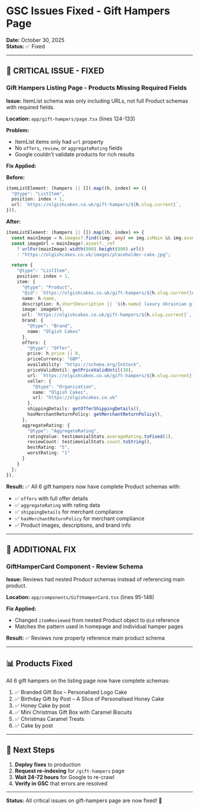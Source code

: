 # GSC Issues Fixed - Gift Hampers Page
**Date:** October 30, 2025  
**Status:** ✅ Fixed

---

## 🔴 CRITICAL ISSUE - FIXED

### Gift Hampers Listing Page - Products Missing Required Fields

**Issue:** ItemList schema was only including URLs, not full Product schemas with required fields.

**Location:** `app/gift-hampers/page.tsx` (lines 124-133)

**Problem:**
- ItemList items only had `url` property
- No `offers`, `review`, or `aggregateRating` fields
- Google couldn't validate products for rich results

**Fix Applied:**

**Before:**
```typescript
itemListElement: (hampers || []).map((h, index) => ({
  "@type": "ListItem",
  position: index + 1,
  url: `https://olgishcakes.co.uk/gift-hampers/${h.slug.current}`,
})),
```

**After:**
```typescript
itemListElement: (hampers || []).map((h, index) => {
  const mainImage = h.images?.find((img: any) => img.isMain && img.asset?._ref) || h.images?.[0];
  const imageUrl = mainImage?.asset?._ref
    ? urlFor(mainImage).width(800).height(800).url()
    : "https://olgishcakes.co.uk/images/placeholder-cake.jpg";

  return {
    "@type": "ListItem",
    position: index + 1,
    item: {
      "@type": "Product",
      "@id": `https://olgishcakes.co.uk/gift-hampers/${h.slug.current}#product`,
      name: h.name,
      description: h.shortDescription || `${h.name} luxury Ukrainian gift hamper`,
      image: imageUrl,
      url: `https://olgishcakes.co.uk/gift-hampers/${h.slug.current}`,
      brand: {
        "@type": "Brand",
        name: "Olgish Cakes"
      },
      offers: {
        "@type": "Offer",
        price: h.price || 0,
        priceCurrency: "GBP",
        availability: "https://schema.org/InStock",
        priceValidUntil: getPriceValidUntil(30),
        url: `https://olgishcakes.co.uk/gift-hampers/${h.slug.current}`,
        seller: {
          "@type": "Organization",
          name: "Olgish Cakes",
          url: "https://olgishcakes.co.uk"
        },
        shippingDetails: getOfferShippingDetails(),
        hasMerchantReturnPolicy: getMerchantReturnPolicy(),
      },
      aggregateRating: {
        "@type": "AggregateRating",
        ratingValue: testimonialStats.averageRating.toFixed(1),
        reviewCount: testimonialStats.count.toString(),
        bestRating: "5",
        worstRating: "1"
      }
    }
  };
}),
```

**Result:** ✅ All 6 gift hampers now have complete Product schemas with:
- ✅ `offers` with full offer details
- ✅ `aggregateRating` with rating data
- ✅ `shippingDetails` for merchant compliance
- ✅ `hasMerchantReturnPolicy` for merchant compliance
- ✅ Product images, descriptions, and brand info

---

## 🔧 ADDITIONAL FIX

### GiftHamperCard Component - Review Schema

**Issue:** Reviews had nested Product schemas instead of referencing main product.

**Location:** `app/components/GiftHamperCard.tsx` (lines 95-148)

**Fix Applied:**
- Changed `itemReviewed` from nested Product object to `@id` reference
- Matches the pattern used in homepage and individual hamper pages

**Result:** ✅ Reviews now properly reference main product schema

---

## 📊 Products Fixed

All 6 gift hampers on the listing page now have complete schemas:

1. ✅ Branded Gift Box – Personalised Logo Cake
2. ✅ Birthday Gift by Post – A Slice of Personalised Honey Cake
3. ✅ Honey Cake by post
4. ✅ Mini Christmas Gift Box with Caramel Biscuits
5. ✅ Christmas Caramel Treats
6. ✅ Cake by post

---

## 🎯 Next Steps

1. **Deploy fixes** to production
2. **Request re-indexing** for `/gift-hampers` page
3. **Wait 24-72 hours** for Google to re-crawl
4. **Verify in GSC** that errors are resolved

---

**Status:** All critical issues on gift-hampers page are now fixed! 🎉

